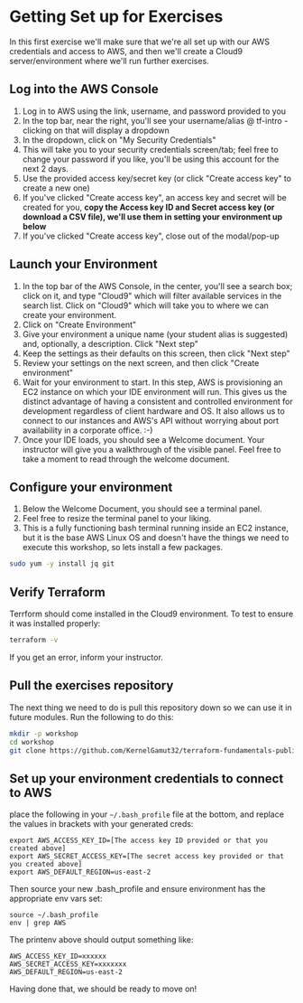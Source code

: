 # Getting Set up for Exercises

In this first exercise we'll make sure that we're all set up with our AWS credentials and access to AWS, and then we'll
create a Cloud9 server/environment where we'll run further exercises.

## Log into the AWS Console

1. Log in to AWS using the link, username, and password provided to you
1. In the top bar, near the right, you'll see your username/alias @ tf-intro - clicking on that will display a dropdown
1. In the dropdown, click on "My Security Credentials"
1. This will take you to your security credentials screen/tab; feel free to change your password if you like, you'll be using this account for the next 2 days.
1. Use the provided access key/secret key (or click "Create access key" to create a new one)
1. If you've clicked "Create access key", an access key and secret will be created for you, **copy the Access key ID and Secret access key (or download a CSV file), we'll use them in setting your environment up below**
1. If you've clicked "Create access key", close out of the modal/pop-up

## Launch your Environment

1. In the top bar of the AWS Console, in the center, you'll see a search box; click on it, and type "Cloud9" which will filter available services in the search list. Click on "Cloud9" which will take you to where we can create your environment.
1. Click on "Create Environment"
1. Give your environment a unique name (your student alias is suggested) and, optionally, a description. Click "Next step"
1. Keep the settings as their defaults on this screen, then click "Next step"
1. Review your settings on the next screen, and then click "Create environment"
1. Wait for your environment to start. In this step, AWS is provisioning an EC2 instance on which your IDE environment will run. This gives us the distinct advantage of having a consistent and controlled environment for development regardless of client hardware and OS. It also allows us to connect to our instances and AWS's API without worrying about port availability in a corporate office. :-)
1. Once your IDE loads, you should see a Welcome document. Your instructor will give you a walkthrough of the visible panel. Feel free to take a moment to read through the welcome document.

## Configure your environment

1. Below the Welcome Document, you should see a terminal panel.
1. Feel free to resize the terminal panel to your liking.
1. This is a fully functioning bash terminal running inside an EC2 instance, but it is the base AWS Linux OS and doesn't have the things we need to execute this workshop, so lets install a few packages.

```bash
sudo yum -y install jq git
```

## Verify Terraform

Terrform should come installed in the Cloud9 environment. To test to ensure it was installed properly:

```bash
terraform -v
```

If you get an error, inform your instructor.

## Pull the exercises repository

The next thing we need to do is pull this repository down so we can use it in future modules. Run the following to 
do this:

```bash
mkdir -p workshop
cd workshop
git clone https://github.com/KernelGamut32/terraform-fundamentals-public .
```

## Set up your environment credentials to connect to AWS

place the following in your `~/.bash_profile` file at the bottom, and replace the values in brackets with your generated creds:
```
export AWS_ACCESS_KEY_ID=[The access key ID provided or that you created above]
export AWS_SECRET_ACCESS_KEY=[The secret access key provided or that you created above]
export AWS_DEFAULT_REGION=us-east-2
```

Then source your new .bash_profile and ensure environment has the appropriate env vars set:
```
source ~/.bash_profile
env | grep AWS
```

The printenv above should output something like:
```
AWS_ACCESS_KEY_ID=xxxxxx
AWS_SECRET_ACCESS_KEY=xxxxxxx
AWS_DEFAULT_REGION=us-east-2
```

Having done that, we should be ready to move on!
